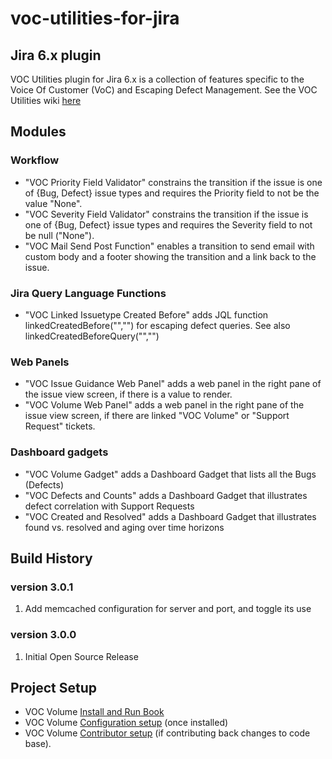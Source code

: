 voc-utilities-for-jira
=======================

## Jira 6.x plugin

VOC Utilities plugin for Jira 6.x is a collection of features specific to the Voice Of Customer (VoC) and Escaping Defect Management. See the VOC Utilities wiki [here](https://github.com/constantcontact/voc-utilities-for-jira/wiki)

## Modules
### Workflow
- "VOC Priority Field Validator" constrains the transition if the issue is one of {Bug, Defect} issue types and requires the Priority field to not be the value "None".
- "VOC Severity Field Validator" constrains the transition if the issue is one of {Bug, Defect} issue types and requires the Severity field to not be null ("None").
- "VOC Mail Send Post Function" enables a transition to send email with custom body and a footer showing the transition and a link back to the issue.
### Jira Query Language Functions
- "VOC Linked Issuetype Created Before" adds JQL function linkedCreatedBefore("","") for escaping defect queries. See also linkedCreatedBeforeQuery("","")
### Web Panels
- "VOC Issue Guidance Web Panel" adds a web panel in the right pane of the issue view screen, if there is a value to render.
- "VOC Volume Web Panel" adds a web panel in the right pane of the issue view screen, if there are linked "VOC Volume" or "Support Request" tickets.
### Dashboard gadgets
- "VOC Volume Gadget" adds a Dashboard Gadget that lists all the Bugs (Defects) 
- "VOC Defects and Counts" adds a Dashboard Gadget that illustrates defect correlation with Support Requests 
- "VOC Created and Resolved" adds a Dashboard Gadget that illustrates found vs. resolved and aging over time horizons

## Build History

### version 3.0.1
<ol>
  <li>Add memcached configuration for server and port, and toggle its use</li>
</ol>

### version 3.0.0
<ol>
  <li>Initial Open Source Release</li>
</ol>

## Project Setup
- VOC Volume [Install and Run Book](https://github.com/constantcontact/voc-utilities-for-jira/wiki/Install-and-Run-Book)
- VOC Volume [Configuration setup](https://github.com/constantcontact/voc-utilities-for-jira/wiki/VOC-Volume-Configuration) (once installed)
- VOC Volume [Contributor setup](https://github.com/constantcontact/voc-utilities-for-jira/wiki/Contributor-Setup) (if contributing back changes to code base).


